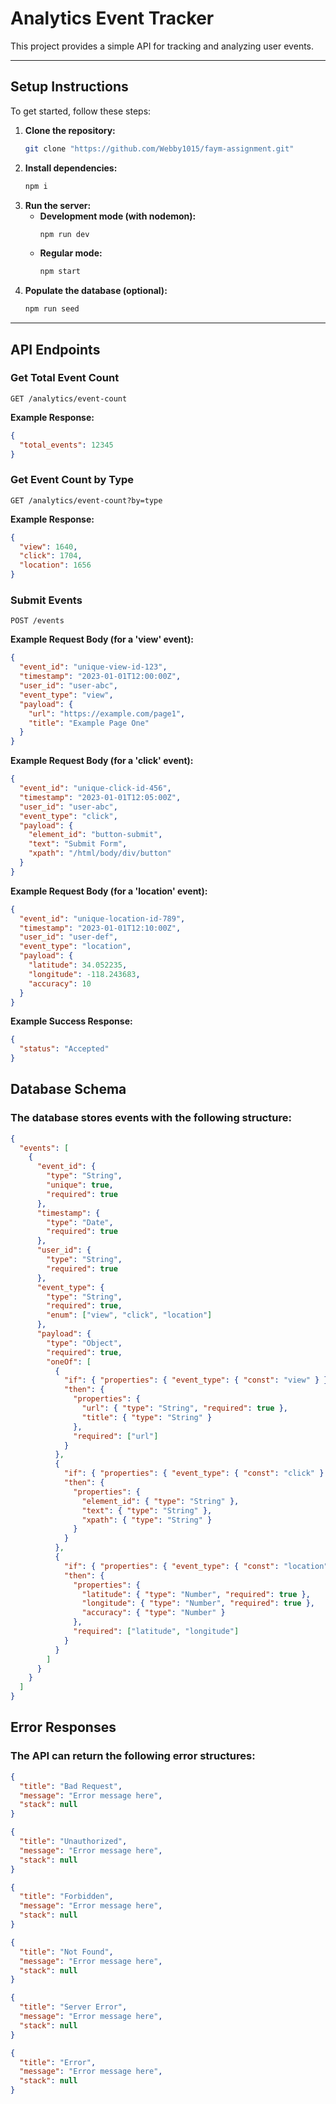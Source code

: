 # Analytics Event Tracker

This project provides a simple API for tracking and analyzing user events.

---

## Setup Instructions

To get started, follow these steps:

1. **Clone the repository:**
    ```bash
    git clone "https://github.com/Webby1015/faym-assignment.git"
    ```
2. **Install dependencies:**
    ```bash
    npm i
    ```
3. **Run the server:**
    * **Development mode (with nodemon):**
        ```bash
        npm run dev
        ```
    * **Regular mode:**
        ```bash
        npm start
        ```
4. **Populate the database (optional):**
    ```bash
    npm run seed
    ```

---

## API Endpoints

### Get Total Event Count

`GET /analytics/event-count`

**Example Response:**

```json
{
  "total_events": 12345
}
```

### Get Event Count by Type

`GET /analytics/event-count?by=type`

**Example Response:**

```json
{
  "view": 1640,
  "click": 1704,
  "location": 1656
}
```

### Submit Events

`POST /events`

**Example Request Body (for a 'view' event):**

```json
{
  "event_id": "unique-view-id-123",
  "timestamp": "2023-01-01T12:00:00Z",
  "user_id": "user-abc",
  "event_type": "view",
  "payload": {
    "url": "https://example.com/page1",
    "title": "Example Page One"
  }
}
```

**Example Request Body (for a 'click' event):**

```json
{
  "event_id": "unique-click-id-456",
  "timestamp": "2023-01-01T12:05:00Z",
  "user_id": "user-abc",
  "event_type": "click",
  "payload": {
    "element_id": "button-submit",
    "text": "Submit Form",
    "xpath": "/html/body/div/button"
  }
}
```

**Example Request Body (for a 'location' event):**

```json
{
  "event_id": "unique-location-id-789",
  "timestamp": "2023-01-01T12:10:00Z",
  "user_id": "user-def",
  "event_type": "location",
  "payload": {
    "latitude": 34.052235,
    "longitude": -118.243683,
    "accuracy": 10
  }
}
```

**Example Success Response:**

```json
{
  "status": "Accepted"
}
```

## Database Schema

### The database stores events with the following structure:

```json
{
  "events": [
    {
      "event_id": {
        "type": "String",
        "unique": true,
        "required": true
      },
      "timestamp": {
        "type": "Date",
        "required": true
      },
      "user_id": {
        "type": "String",
        "required": true
      },
      "event_type": {
        "type": "String",
        "required": true,
        "enum": ["view", "click", "location"]
      },
      "payload": {
        "type": "Object",
        "required": true,
        "oneOf": [
          {
            "if": { "properties": { "event_type": { "const": "view" } } },
            "then": {
              "properties": {
                "url": { "type": "String", "required": true },
                "title": { "type": "String" }
              },
              "required": ["url"]
            }
          },
          {
            "if": { "properties": { "event_type": { "const": "click" } } },
            "then": {
              "properties": {
                "element_id": { "type": "String" },
                "text": { "type": "String" },
                "xpath": { "type": "String" }
              }
            }
          },
          {
            "if": { "properties": { "event_type": { "const": "location" } } },
            "then": {
              "properties": {
                "latitude": { "type": "Number", "required": true },
                "longitude": { "type": "Number", "required": true },
                "accuracy": { "type": "Number" }
              },
              "required": ["latitude", "longitude"]
            }
          }
        ]
      }
    }
  ]
}
```

## Error Responses

### The API can return the following error structures:

```json
{
  "title": "Bad Request",
  "message": "Error message here",
  "stack": null
}
```

```json
{
  "title": "Unauthorized",
  "message": "Error message here",
  "stack": null
}
```

```json
{
  "title": "Forbidden",
  "message": "Error message here",
  "stack": null
}
```

```json
{
  "title": "Not Found",
  "message": "Error message here",
  "stack": null
}
```

```json
{
  "title": "Server Error",
  "message": "Error message here",
  "stack": null
}
```

```json
{
  "title": "Error",
  "message": "Error message here",
  "stack": null
}
```